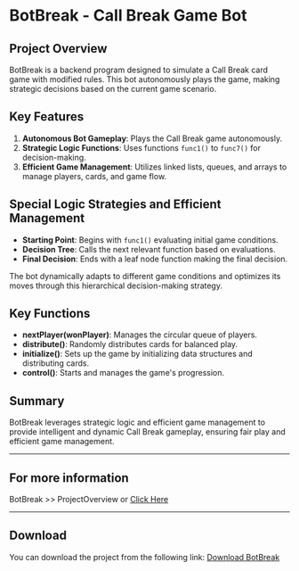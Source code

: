 # BotBreak - Call Break Game Bot

## Project Overview

BotBreak is a backend program designed to simulate a Call Break card game with modified rules. This bot autonomously plays the game, making strategic decisions based on the current game scenario.

## Key Features

1. **Autonomous Bot Gameplay**: Plays the Call Break game autonomously.
2. **Strategic Logic Functions**: Uses functions `func1()` to `func7()` for decision-making.
3. **Efficient Game Management**: Utilizes linked lists, queues, and arrays to manage players, cards, and game flow.

## Special Logic Strategies and Efficient Management

- **Starting Point**: Begins with `func1()` evaluating initial game conditions.
- **Decision Tree**: Calls the next relevant function based on evaluations.
- **Final Decision**: Ends with a leaf node function making the final decision.

The bot dynamically adapts to different game conditions and optimizes its moves through this hierarchical decision-making strategy.

## Key Functions

- **nextPlayer(wonPlayer)**: Manages the circular queue of players.
- **distribute()**: Randomly distributes cards for balanced play.
- **initialize()**: Sets up the game by initializing data structures and distributing cards.
- **control()**: Starts and manages the game's progression.

## Summary

BotBreak leverages strategic logic and efficient game management to provide intelligent and dynamic Call Break gameplay, ensuring fair play and efficient game management.

---

## For more information
BotBreak >> ProjectOverview  or  [Click Here](https://github.com/prajjwalsony/Chess/blob/main/Chess/ProjectOverview.pdf)

---

## Download

You can download the project from the following link:
[Download BotBreak](https://github.com/prajjwalsony/BotBreak/archive/refs/heads/main.zip)
